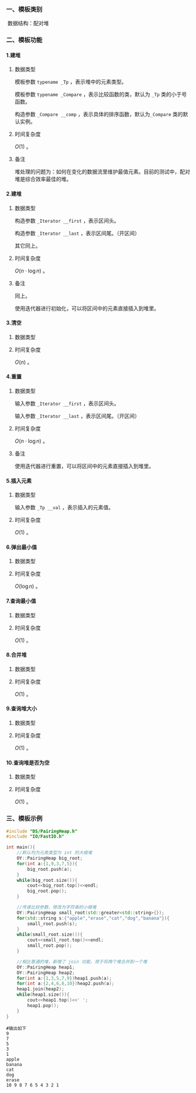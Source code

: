### 一、模板类别

​	数据结构：配对堆

### 二、模板功能

#### 1.建堆

1. 数据类型

   模板参数 `typename _Tp` ，表示堆中的元素类型。

   模板参数 `typename _Compare` ，表示比较函数的类，默认为 `_Tp` 类的小于号函数。

   构造参数 `_Compare __comp` ，表示具体的排序函数，默认为`_Compare` 类的默认实例。

2. 时间复杂度

   $O(1)$ 。

3. 备注

   堆处理的问题为：如何在变化的数据流里维护最值元素。目前的测试中，配对堆是综合效率最佳的堆。

#### 2.建堆

1. 数据类型

   构造参数 `_Iterator __first` ，表示区间头。

   构造参数 `_Iterator __last` ，表示区间尾。（开区间）

   其它同上。

2. 时间复杂度

   $O(n\cdot \log n)$ 。

3. 备注

   同上。

   使用迭代器进行初始化，可以将区间中的元素直接插入到堆里。

#### 3.清空

1. 数据类型

2. 时间复杂度

   $O(n)$ 。


#### 4.重置

1. 数据类型

   输入参数 `_Iterator __first` ，表示区间头。

   输入参数 `_Iterator __last` ，表示区间尾。（开区间）

2. 时间复杂度

   $O(n\cdot \log n)$ 。

3. 备注

   使用迭代器进行重置，可以将区间中的元素直接插入到堆里。

#### 5.插入元素

1. 数据类型

   输入参数 `_Tp __val` ，表示插入的元素值。

2. 时间复杂度

   $O(1)$ 。

#### 6.弹出最小值

1. 数据类型

2. 时间复杂度

   $O(\log n)$ 。

#### 7.查询最小值

1. 数据类型

2. 时间复杂度

   $O(1)$ 。

#### 8.合并堆

1. 数据类型

2. 时间复杂度

   $O(1)$ 。


#### 9.查询堆大小

1. 数据类型

2. 时间复杂度

   $O(1)$ 。

#### 10.查询堆是否为空

1. 数据类型

2. 时间复杂度

   $O(1)$ 。

### 三、模板示例

```c++
#include "DS/PairingHeap.h"
#include "IO/FastIO.h"

int main(){
    //默认均为元素类型为 int 的大根堆
    OY::PairingHeap big_root;
    for(int a:{1,9,3,7,5}){
        big_root.push(a);
    }
    while(big_root.size()){
        cout<<big_root.top()<<endl;
        big_root.pop();
    }

    //传递比较参数，修改为字符串的小根堆
    OY::PairingHeap small_root(std::greater<std::string>{});
    for(std::string s:{"apple","erase","cat","dog","banana"}){
        small_root.push(s);
    }
    while(small_root.size()){
        cout<<small_root.top()<<endl;
        small_root.pop();
    }

    //相比普通的堆，新增了 join 功能，用于将两个堆合并到一个堆
    OY::PairingHeap heap1;
    OY::PairingHeap heap2;
    for(int a:{1,3,5,7,9})heap1.push(a);
    for(int a:{2,4,6,8,10})heap2.push(a);
    heap1.join(heap2);
    while(heap1.size()){
        cout<<heap1.top()<<' ';
        heap1.pop();
    }
}
```

```
#输出如下
9
7
5
3
1
apple
banana
cat
dog
erase
10 9 8 7 6 5 4 3 2 1 

```

